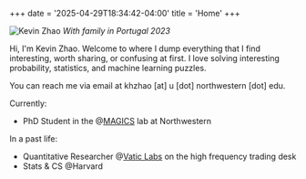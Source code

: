 +++
date = '2025-04-29T18:34:42-04:00'
title = 'Home'
+++

![Kevin Zhao](images/kevin-zhao.jpg)
*With family in Portugal 2023*

Hi, I'm Kevin Zhao. Welcome to where I dump everything that I find interesting, worth sharing, or confusing at first. I love solving interesting probability, statistics, and machine learning puzzles.

You can reach me via email at khzhao [at] u [dot] northwestern [dot] edu.

Currently:
- PhD Student in the @[MAGICS](https://magics.cs.northwestern.edu/) lab at Northwestern

In a past life:
- Quantitative Researcher @[Vatic Labs](https://www.linkedin.com/company/vaticlabs/) on the high frequency trading desk
- Stats & CS @Harvard